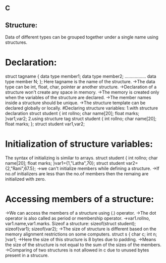 ## C
## Structure:
Data of different types can be grouped together under a single name using structures.
# Declaration:
struct tagname
{
data type member1;
data type member2;
.................
data type member N;
};
Here tagname is the name of the structure. 
->The data type can be int, float, char, pointer ar another structure.
->Declaration of a structure won't create any space in memory.
->The memory is created only when the variables of the structure are declared.
->The member names inside a structure should be unique.
->The structure template can be declared globally or locally.
#Declaring structure variables:
1.with structure declaration
struct student
{
int rollno;
char name[20];
float marks;
}var1,var2;
2.using structure tag
struct student
{
int rollno;
char name[20];
float marks;
};
struct student var1,var2;
# Initialization of structure variables:
The syntax of initializing is similar to arrays.
struct student
{
int rollno;
char name[20];
float marks;
}var1={1,"Latha",70};
struct student var2={2,"Rani",67.5};
->we can't initialize members while defining a structure.
->If no.of initializers are less than the no.of members then the remaing are initialized with zero.
# Accessing members of a structure:
->We can access the members of a structure using (.) operator.
->The dot operator is also called as period or membership operator.
->var1.rollno, var1.name,var1.marks.
Sizeof a structure:
sizeof(struct student);
sizeof(var1);
sizeof(var2);
->The size of structure is different based on the memory alignment restrictions on some computers.
struct s
{
char c;
int n;
}var1;
->Here the size of this structure is 8 bytes due to padding. 
->Means the size of the structure is not equal to the sum of the sizes of the members.
->Comparing of two structures is not allowed in c due to unused bytes present in a strucure.
